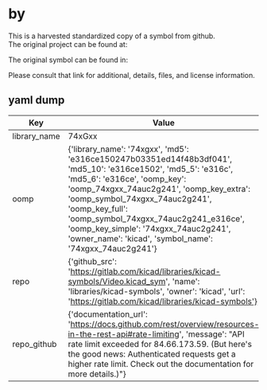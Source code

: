 #  by   
This is a harvested standardized copy of a symbol from github.  
The original project can be found at:  
  
The original symbol can be found in:

Please consult that link for additional, details, files, and license information.  
## yaml dump  
| Key | Value |  
| --- | --- |  
| library_name | 74xGxx |  
| oomp | {'library_name': '74xgxx', 'md5': 'e316ce150247b03351ed14f48b3df041', 'md5_10': 'e316ce1502', 'md5_5': 'e316c', 'md5_6': 'e316ce', 'oomp_key': 'oomp_74xgxx_74auc2g241', 'oomp_key_extra': 'oomp_symbol_74xgxx_74auc2g241', 'oomp_key_full': 'oomp_symbol_74xgxx_74auc2g241_e316ce', 'oomp_key_simple': '74xgxx_74auc2g241', 'owner_name': 'kicad', 'symbol_name': '74xgxx_74auc2g241'} |  
| repo | {'github_src': 'https://gitlab.com/kicad/libraries/kicad-symbols/Video.kicad_sym', 'name': 'libraries/kicad-symbols', 'owner': 'kicad', 'url': 'https://gitlab.com/kicad/libraries/kicad-symbols'} |  
| repo_github | {'documentation_url': 'https://docs.github.com/rest/overview/resources-in-the-rest-api#rate-limiting', 'message': "API rate limit exceeded for 84.66.173.59. (But here's the good news: Authenticated requests get a higher rate limit. Check out the documentation for more details.)"} |  

